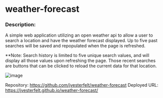 # weather-forecast

### Description:
A simple web application utilizing an open weather api to allow a user to search a location and have the weather forecast displayed. Up to five past searches will be saved and repopulated when the page is refreshed.

**Note: Search history is limited to five unique search values, and will display all those values upon refreshing the page. Those recent searches are buttons that can be clicked to reload the current data for that location.

![image](https://user-images.githubusercontent.com/81572838/121078137-c9862b80-c795-11eb-9349-4a974263523c.png)

Repository: https://github.com/jvesterfelt/weather-forecast
Deployed URL: https://jvesterfelt.github.io/weather-forecast/
